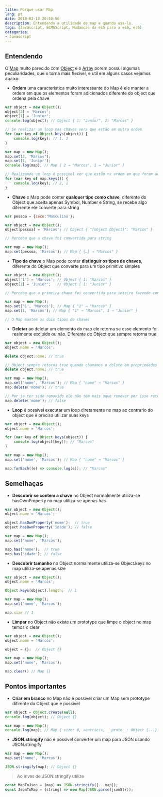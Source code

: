 ```yaml
---
title: Porque usar Map
lang: pt
date: 2018-02-18 20:50:56
description: Entendendo a utilidade do map e quando usa-lo.
tags: [Javascript, ECMAScript, Mudancas da es5 para a es6, es6]
categories:
- Javascript
---
```


## Entendendo

O [Map](https://www.ecma-international.org/ecma-262/6.0/#sec-map-objects) muito parecido com [Object](https://www.ecma-international.org/ecma-262/6.0/#sec-object-objects) e o [Array](https://www.ecma-international.org/ecma-262/6.0/#sec-array-objects) porem possui algumas peculiaridades, que o torna mais flexivel, e util em alguns casos vejamos abaixo:


* **Ordem** uma caracteristica muito interessante do Map é ele manter a ordem em que os elementos foram adicionados diferente do object que ordena pela chave

```javascript
var object = new Object();
object[2] = 'Marcos';
object[1] = 'Junior'; 
console.log(object); // Object { 1: "Junior", 2: "Marcos" }

// Se realizar um loop nas chaves vera que estão em outra ordem
for (var key of Object.keys(object)) {
    console.log(key); // 1, 2
}

var map = new Map();
map.set(2, 'Marcos');
map.set(1, 'Junior'); 
console.log(map); // Map { 2 → "Marcos", 1 → "Junior" }

// Realizando um loop é possivel ver que estão na ordem em que foram adicionadas
for (var key of map.keys()) { 
    console.log(key); // 2, 1
}
```

* **Chave** o Map pode conter **qualquer tipo como chave**, diferente do Object que aceita apenas Symbol, Number e String, se recebe algo diferente ele converte para string  

```javascript
var pessoa = {sexo:'Masculino'};

var object = new Object();
object[pessoa] = 'Marcos'; // Object { "[object Object]": "Marcos" }

// Perceba que a chave foi convertida para string 

var map = new Map();
map.set(pessoa, 'Marcos'); // Map { {…} → "Marcos" }
```

* **Tipo de chave** o Map pode conter **distinguir os tipos de chaves**, diferente do Object que converte para um tipo primitivo simples

```javascript
var object = new Object();
object['1'] = 'Marcos'; // Object { 1: "Marcos" }
object[1] = 'Junior';   // Object { 1: "Junior" }

// Perceba que a primeira chave foi convertida para inteiro fazendo com que a segunda substitui-se o valor da primeira

var map = new Map();
map.set('1', 'Marcos'); // Map { "1" → "Marcos" }
map.set(1, 'Marcos'); // Map { "1" → "Marcos", 1 → "Junior" }

// O Map mantem os dois tipos de chaves
```


* **Deletar** ao deletar um elemento do map ele retorna se esse elemento foi realmente excluido ou não. Diferente do Object que sempre retorna true

```javascript
var object = new Object();
object.nome = 'Marcos';

delete object.nome; // true

// Object sempre retorna true quando chamamos o delete em propriedades do Object
delete object.nome; // true

var map = new Map();
map.set('nome', 'Marcos'); // Map { "nome" → "Marcos" }
map.delete('nome'); // true

// Por ja ter sido removido ele não tem mais oque remover por isso retorna false
map.delete('nome'); // false
```

* **Loop** é possivel executar um loop diretamente no map ao contrario do object que é preciso utilizar suas keys

```javascript
var object = new Object();
object.nome = 'Marcos';

for (var key of Object.keys(object)) {
    console.log(object[key]); // "Marcos"
}

var map = new Map();
map.set('nome', 'Marcos'); // Map { "nome" → "Marcos" }

map.forEach((e) => console.log(e)); // "Marcos"
```

## Semelhaças 

* **Descobrir se contem a chave** no Object normalmente utiliza-se hasOwnProperty no map utiliza-se apenas has 

```javascript
var object = new Object();
object.nome = 'Marcos';

object.hasOwnProperty('nome');  // true
object.hasOwnProperty('idade'); // false

var map = new Map();
map.set('nome', 'Marcos');

map.has('nome');  // true
map.has('idade'); // false
```

* **Descobrir tamanho** no Object normalmente utiliza-se Object.keys no map utiliza-se apenas size 

```javascript
var object = new Object();
object.nome = 'Marcos';

Object.keys(object).length;  // 1

var map = new Map();
map.set('nome', 'Marcos');

map.size // 1
```

* **Limpar** no Object não existe um prototype que limpe o object no map temos o clear 

```javascript
var object = new Object();
object.nome = 'Marcos';

object = {};  // Object {}

var map = new Map();
map.set('nome', 'Marcos');

map.clear() // Map {}
```

## Pontos importantes 

* **Criar em branco** no Map não é possivel criar um Map sem prototype difirente do Object que é possivel

```javascript
var object = Object.create(null);
console.log(object); // Object {}

var map = new Map();
console.log(map); // Map { size: 0, <entries>, __proto__: Object {...} }
```

* **JSON.stringify** não é possivel converter um map para JSON usando JSON.stringify

```javascript
var map = new Map();
map.set('nome', 'Marcos');

JSON.stringify(map); // Object {}
```
> Ao inves de JSON.stringify utilize 
```javascript
const MapToJson = (map) => JSON.stringify([...map]);
const JsonToMap = (string) => new Map(JSON.parse(jsonStr));
```
